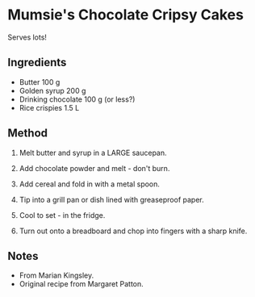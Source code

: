 # Mumsie's Chocolate Cripsy Cakes

Serves lots!

## Ingredients

- Butter 100 g
- Golden syrup 200 g
- Drinking chocolate 100 g (or less?)
- Rice crispies 1.5 L

## Method

1. Melt butter and syrup in a LARGE saucepan.

1. Add chocolate powder and melt - don't burn.

1. Add cereal and fold in with a metal spoon.

1. Tip into a grill pan or dish lined with greaseproof paper.

1. Cool to set - in the fridge.

1. Turn out onto a breadboard and chop into fingers with a sharp knife.


## Notes

- From Marian Kingsley.
- Original recipe from Margaret Patton.
